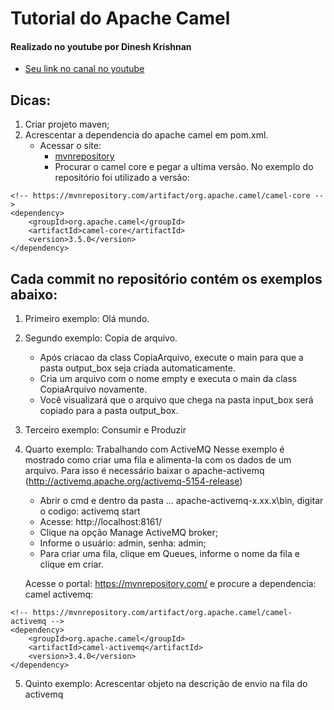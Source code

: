 
# Tutorial do Apache Camel
#### Realizado no youtube por Dinesh Krishnan 
- [Seu link no canal no youtube](https://www.youtube.com/channel/UCS2ex_Z4kjBckbVcSa1ebEA)

## Dicas:

1. Criar projeto maven;
2. Acrescentar a dependencia do apache camel em pom.xml.
    * Acessar o site: 
        - [mvnrepository](https://mvnrepository.com) 
        - Procurar o camel core e pegar a ultima versão.
No exemplo do repositório foi utilizado a versão:
```
<!-- https://mvnrepository.com/artifact/org.apache.camel/camel-core -->
<dependency>
    <groupId>org.apache.camel</groupId>
    <artifactId>camel-core</artifactId>
    <version>3.5.0</version>
</dependency>
```

## Cada commit no repositório contém os exemplos abaixo:

1. Primeiro exemplo: Olá mundo.
2. Segundo exemplo: Copia de arquivo. 
    - Após criacao da class CopiaArquivo, execute o main para que a pasta output_box seja criada automaticamente. 
    - Cria um arquivo com o nome empty e executa o main da class CopiaArquivo novamente.
    - Você visualizará que o arquivo que chega na pasta input_box será copiado para a pasta output_box. 

3. Terceiro exemplo: Consumir e Produzir
4. Quarto exemplo: Trabalhando com ActiveMQ
    Nesse exemplo é mostrado como criar uma fila e alimenta-la com os dados de um arquivo. 
    Para isso é necessário baixar o apache-activemq (http://activemq.apache.org/activemq-5154-release)
    - Abrir o cmd e dentro da pasta ... apache-activemq-x.xx.x\bin, digitar o codigo: activemq start
    - Acesse: http://localhost:8161/
    - Clique na opção Manage ActiveMQ broker;
    - Informe o usuário: admin, senha: admin;
    - Para criar uma fila, clique em Queues, informe o nome da fila e clique em criar.

    Acesse o portal: https://mvnrepository.com/ e procure a dependencia: camel activemq:

```
<!-- https://mvnrepository.com/artifact/org.apache.camel/camel-activemq -->
<dependency>
    <groupId>org.apache.camel</groupId>
    <artifactId>camel-activemq</artifactId>
    <version>3.4.0</version>
</dependency>
```

5. Quinto exemplo: Acrescentar objeto na descrição de envio na fila do activemq




